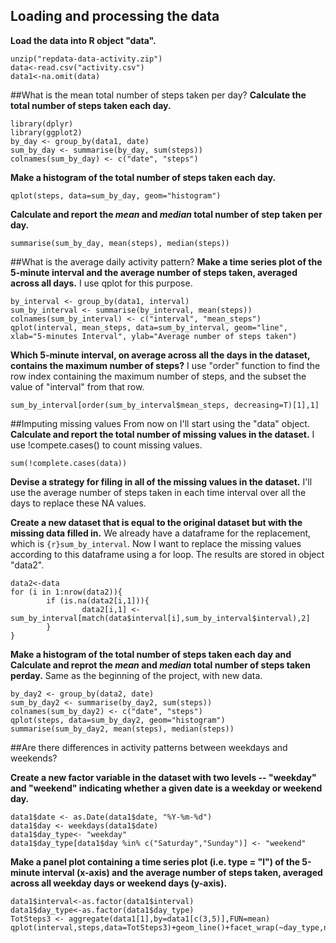## Loading and processing the data

**Load the data into R object "data".**

```{r, echo=TRUE}
unzip("repdata-data-activity.zip")
data<-read.csv("activity.csv")
data1<-na.omit(data)
```

##What is the mean total number of steps taken per day?
**Calculate the total number of steps taken each day.**

```{r, echo=TRUE}
library(dplyr)
library(ggplot2)
by_day <- group_by(data1, date)
sum_by_day <- summarise(by_day, sum(steps))
colnames(sum_by_day) <- c("date", "steps")
```

**Make a histogram of the total number of steps taken each day.**

```{r,echo=TRUE}
qplot(steps, data=sum_by_day, geom="histogram")
```

**Calculate and report the _mean_ and _median_ total number of step taken per day.**
```{r,echo=TRUE}
summarise(sum_by_day, mean(steps), median(steps))
```

##What is the average daily activity pattern?
**Make a time series plot of the 5-minute interval and the average number of steps taken, averaged across all days.**
I use qplot for this purpose.

```{r, echo=TRUE}
by_interval <- group_by(data1, interval)
sum_by_interval <- summarise(by_interval, mean(steps))
colnames(sum_by_interval) <- c("interval", "mean_steps")
qplot(interval, mean_steps, data=sum_by_interval, geom="line", xlab="5-minutes Interval", ylab="Average number of steps taken")
```

**Which 5-minute interval, on average across all the days in the dataset, contains the maximum number of steps?**
I use "order" function to find the row index containing the maximum number of steps, and the subset the value of "interval" from that row.

```{r,echo=TRUE}
sum_by_interval[order(sum_by_interval$mean_steps, decreasing=T)[1],1]
```

##Imputing missing values
From now on I'll start using the "data" object.
**Calculate and report the total number of missing values in the dataset.**
I use !compete.cases() to count missing values.

```{r, echo=TRUE}
sum(!complete.cases(data))
```

**Devise a strategy for filing in all of the missing values in the dataset.**
I'll use the average number of steps taken in each time interval over all the days to replace these NA values. 

**Create a new dataset that is equal to the original dataset but with the missing data filled in.**
We already have a dataframe for the replacement, which is ```{r}sum_by_interval```. Now I want to replace the missing values according to this dataframe using a for loop. The results are stored in object "data2".

```{r, echo=TRUE}
data2<-data
for (i in 1:nrow(data2)){
        if (is.na(data2[i,1])){
                data2[i,1] <- sum_by_interval[match(data$interval[i],sum_by_interval$interval),2]
        }
}           
```

**Make a histogram of the total number of steps taken each day and Calculate and reprot the _mean_ and _median_ total number of steps taken perday.**
Same as the beginning of the project, with new data.

```{r,echo=TRUE}
by_day2 <- group_by(data2, date)
sum_by_day2 <- summarise(by_day2, sum(steps))
colnames(sum_by_day2) <- c("date", "steps")
qplot(steps, data=sum_by_day2, geom="histogram")
summarise(sum_by_day2, mean(steps), median(steps))
```

##Are there differences in activity patterns between weekdays and weekends?

**Create a new factor variable in the dataset with two levels -- "weekday" and "weekend" indicating whether a given date is a weekday or weekend day.**

```{r,echo=TRUE}
data1$date <- as.Date(data1$date, "%Y-%m-%d")
data1$day <- weekdays(data1$date)
data1$day_type<- "weekday"
data1$day_type[data1$day %in% c("Saturday","Sunday")] <- "weekend"
```

**Make a panel plot containing a time series plot (i.e. type = "l") of the 5-minute interval (x-axis) and the average number of steps taken, averaged across all weekday days or weekend days (y-axis).**

```{r,echo=TRUE}
data1$interval<-as.factor(data1$interval)
data1$day_type<-as.factor(data1$day_type)
TotSteps3 <- aggregate(data1[1],by=data1[c(3,5)],FUN=mean)
qplot(interval,steps,data=TotSteps3)+geom_line()+facet_wrap(~day_type,nrow=2)
```

